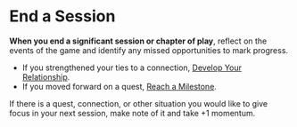 # End a Session

**When you end a significant session or chapter of play**, reflect on the events of the game and identify any missed opportunities to mark progress.

  * If you strengthened your ties to a connection, [Develop Your Relationship](Moves/Connection/Develop_Your_Relationship).
  * If you moved forward on a quest, [Reach a Milestone](Moves/Quest/Reach_a_Milestone).

If there is a quest, connection, or other situation you would like to give focus in your next session, make note of it and take +1 momentum.